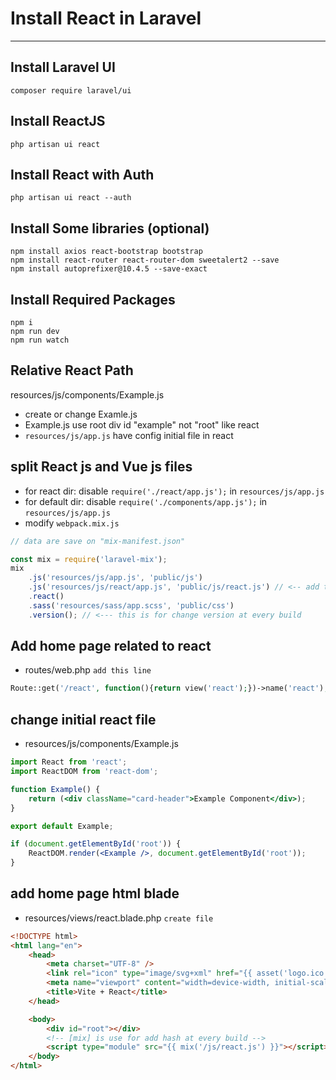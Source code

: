 # Install React in Laravel
<hr>

## Install Laravel UI
```
composer require laravel/ui
```

## Install ReactJS
```
php artisan ui react
```

## Install React with Auth
```
php artisan ui react --auth
```

## Install Some libraries (optional)
```
npm install axios react-bootstrap bootstrap 
npm install react-router react-router-dom sweetalert2 --save
npm install autoprefixer@10.4.5 --save-exact
```

## Install Required Packages
```
npm i
npm run dev
npm run watch
```

## Relative React Path
resources/js/components/Example.js
- create or change Examle.js
- Example.js use root div id "example" not "root" like react
- `resources/js/app.js` have config initial file in react

## split React js and Vue js files
- for react dir: disable `require('./react/app.js');` in `resources/js/app.js`
- for default dir: disable `require('./components/app.js');` in `resources/js/app.js`
- modify `webpack.mix.js`
```js
// data are save on "mix-manifest.json"

const mix = require('laravel-mix');
mix
	.js('resources/js/app.js', 'public/js')
	.js('resources/js/react/app.js', 'public/js/react.js') // <-- add this line, it will create new file for react-js 
	.react()
	.sass('resources/sass/app.scss', 'public/css')
	.version(); // <--- this is for change version at every build
```

## Add home page related to react
- routes/web.php `add this line`
```php
Route::get('/react', function(){return view('react');})->name('react');
```

## change initial react file
- resources/js/components/Example.js
```jsx
import React from 'react';
import ReactDOM from 'react-dom';

function Example() {
	return (<div className="card-header">Example Component</div>);
}

export default Example;

if (document.getElementById('root')) {
	ReactDOM.render(<Example />, document.getElementById('root'));
}
```

## add home page html blade
- resources/views/react.blade.php `create file`
```html
<!DOCTYPE html>
<html lang="en">
	<head>
		<meta charset="UTF-8" />
		<link rel="icon" type="image/svg+xml" href="{{ asset('logo.ico') }}" />
		<meta name="viewport" content="width=device-width, initial-scale=1.0" />
		<title>Vite + React</title>
	</head>

	<body>
		<div id="root"></div>
		<!-- [mix] is use for add hash at every build -->
		<script type="module" src="{{ mix('/js/react.js') }}"></script>
	</body>
</html>
```












